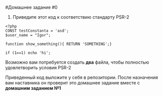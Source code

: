 #Домашнее задание #0
1. Приведите этот код к соответствию стандарту PSR-2

```
<?php
CONST testConstanta = 'asd';
$user_name = "Igor";

function show_something(){ RETURN 'SOMETHING';}

if (1==1) echo 'hi';
```

Возможно вам потребуется создать **два** файла, чтобы полностью удовлетворить условия PSR-2

Приведенный код выложите у себя в репозитории. После назначения вам наставника он проверит это домашнее задание вместе с **домашним заданием №1**